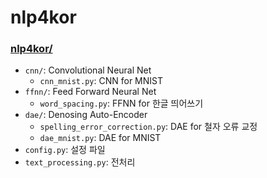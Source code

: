 # nlp4kor 
### [nlp4kor/](https://github.com/bage79/nlp4kor/tree/master/nlp4kor)
- `cnn/`: Convolutional Neural Net
    - `cnn_mnist.py`: CNN for MNIST
- `ffnn/`: Feed Forward Neural Net
    - `word_spacing.py`: FFNN for 한글 띄어쓰기
- `dae/`: Denosing Auto-Encoder
    - `spelling_error_correction.py`: DAE for 철자 오류 교정
    - `dae_mnist.py`: DAE for MNIST
- `config.py`: 설정 파일
- `text_processing.py`: 전처리
